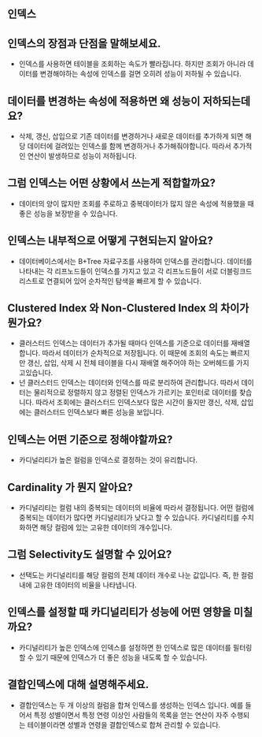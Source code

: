 ## 인덱스

## 인덱스의 장점과 단점을 말해보세요.

- 인덱스를 사용하면 테이블을 조회하는 속도가 빨라집니다. 하지만 조회가 아니라 데이터를 변경해야하는 속성에 인덱스를 걸면 오히려 성능이 저하될 수 있습니다.

## 데이터를 변경하는 속성에 적용하면 왜 성능이 저하되는데요?

- 삭제, 갱신, 삽입으로 기존 데이터를 변경하거나 새로운 데이터를 추가하게 되면 해당 데이터에 걸려있는 인덱스를 함께 변경하거나 추가해줘야합니다. 따라서 추가적인 연산이 발생하므로 성능이 저하됩니다.

## 그럼 인덱스는 어떤 상황에서 쓰는게 적합할까요?

- 데이터의 양이 많지만 조회를 주로하고 중복데이터가 많지 않은 속성에 적용했을 때 좋은 성능을 보장받을 수 있습니다.

## 인덱스는 내부적으로 어떻게 구현되는지 알아요?

- 데이터베이스에서는 B+Tree 자료구조를 사용하여 인덱스를 관리합니다. 데이터를 나타내는 각 리프노드들이 인덱스를 가지고 있고 각 리프노드들이 서로 더블링크드리스트로 연결되어 있어 순차적인 탐색을 빠르게 할 수 있습니다.

## Clustered Index 와 Non-Clustered Index 의 차이가 뭔가요?

- 클러스터드 인덱스는 데이터가 추가될 때마다 인덱스를 기준으로 데이터를 재배열합니다. 따라서 데이터가 순차적으로 저장됩니다. 이 때문에 조회의 속도는 빠르지만 갱신, 삽입, 삭제 시 전체 테이블을 다시 재배열 해주어야 하는 오버헤드를 가지고있습니다.
- 넌 클러스터드 인덱스는 데이터와 인덱스를 따로 분리하여 관리합니다. 따라서 데이터는 물리적으로 정렬하지 않고 정렬된 인덱스가 가르키는 포인터로 데이터를 찾습니다. 따라서 조회에는 클러스터드 인덱스보다 많은 시간이 들지만 갱신, 삭제, 삽입에는 클러스터드 인덱스보다 빠른 성능을 보입니다.

## 인덱스는 어떤 기준으로 정해야할까요?

- 카디널리티가 높은 컬럼을 인덱스로 결정하는 것이 유리합니다.

## Cardinality 가 뭔지 알아요?

- 카디널리티는 컬럼 내의 중복되는 데이터의 비율에 따라서 결정됩니다. 어떤 컬럼에 중복되는 데이터가 많다면 카디널리티가 낮다고 할 수 있습니다. 카디널리티를 수치화하면 해당 컬럼에 있는 고유한 데이터의 개수입니다.

## 그럼 Selectivity도 설명할 수 있어요?

- 선택도는 카디널리티를 해당 컬럼의 전체 데이터 개수로 나눈 값입니다. 즉, 한 컬럼 내에 고유한 데이터의 비율을 나타냅니다.

## 인덱스를 설정할 때 카디널리티가 성능에 어떤 영향을 미칠까요?

- 카디널리티가 높은 인덱스에 인덱스를 설정하면 한 인덱스로 많은 데이터를 필터링할 수 있기 때문에 인덱스가 더 좋은 성능을 내도록 할 수 있습니다.

## 결합인덱스에 대해 설명해주세요.

- 결합인덱스는 두 개 이상의 컬럼을 합쳐 인덱스를 생성하는 인덱스 입니다. 예를 들어서 특정 성별이면서 특정 연령 이상인 사람들의 목록을 얻는 연산이 자주 수행되는 테이블이라면 성별과 연령을 결합인덱스로 합쳐 관리할 수 있습니다.
